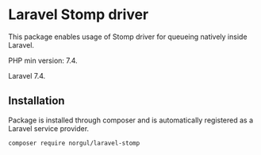 # Laravel Stomp driver

This package enables usage of Stomp driver for queueing natively inside 
Laravel.

PHP min version: 7.4.

Laravel 7.4.

## Installation

Package is installed through composer and is automatically registered
as a Laravel service provider.

``composer require norgul/laravel-stomp``

